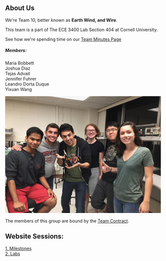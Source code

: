 
<head>
    <title>Earth Wind and Wire</title>
    <link rel="stylesheet" type="text/css" href="style/all.css" media="all"/>
    <link rel="icon" href="images/RobotCar.jpg"> 
</head>

<!--<div class="menu">
  <a href="index.html" class="current">Home</a>
  <a href="about.html" class="drop-button">About</a>
    <div class="drop-menu">
      <a href="about.html">Logistics</a>
      <a href="about.html">Team Contract</a>
      <a href="about.html">Meeting Minutes</a>
      <a href="about.html">Members</a>
    </div>
  <a href="assignments.html">Assignments</a>
  <a href="tutorials.html">Tutorials</a>
  <a href="contact.html">Contact</a>
</div> -->

## About Us

We're Team 10, better known as **Earth Wind, and Wire**.

This team is a part of The ECE 3400 Lab Section 404 at Cornell University.

See how we're spending time on our [Team Minutes Page](documents/Mnutes.md)


##### Members: <br>
Maria Bobbett <br>
Joshua Diaz <br>
Tejas Advait <br>
Jennifer Fuhrer <br>
Leandro Dorta Duque <br>
Yixuan Wang <br>

<div style="text-align: center">
<img alt="Earth, Wind and Wire" src="images/IMG_4980.jpg"/>
</div>

The members of this group are bound by the [Team Contract](labs/Contract.md).

## Website Sessions:

[1. Milestones](documents/)  
[2. Labs](labs/labsessions.md)
